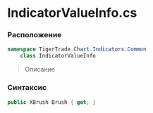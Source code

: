
# IndicatorValueInfo.cs
### Расположение
```csharp
namespace TigerTrade.Chart.Indicators.Common  
    class IndicatorValueInfo
```

> Описание

### Синтаксис
```csharp
public XBrush Brush { get; }
```
